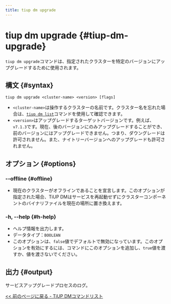 ```yaml
---
title: tiup dm upgrade
---
```


# tiup dm upgrade {#tiup-dm-upgrade}

`tiup dm upgrade`コマンドは、指定されたクラスターを特定のバージョンにアップグレードするために使用されます。

## 構文 {#syntax}

```shell
tiup dm upgrade <cluster-name> <version> [flags]
```

- `<cluster-name>`は操作するクラスターの名前です。クラスター名を忘れた場合は、[`tiup dm list`](/tiup/tiup-component-dm-list.md)コマンドを使用して確認できます。
- `<version>`はアップグレードするターゲットバージョンです。例えば、`v7.1.3`です。現在、後のバージョンにのみアップグレードすることができ、前のバージョンにはアップグレードできません。つまり、ダウングレードは許可されません。また、ナイトリーバージョンへのアップグレードも許可されません。

## オプション {#options}

### --offline {#offline}

- 現在のクラスターがオフラインであることを宣言します。このオプションが指定された場合、TiUP DMはサービスを再起動せずにクラスターコンポーネントのバイナリファイルを現在の場所に置き換えます。

### -h, --help {#h-help}

- ヘルプ情報を出力します。
- データタイプ：`BOOLEAN`
- このオプションは、`false`値でデフォルトで無効になっています。このオプションを有効にするには、コマンドにこのオプションを追加し、`true`値を渡すか、値を渡さないでください。

## 出力 {#output}

サービスアップグレードプロセスのログ。

[<< 前のページに戻る - TiUP DMコマンドリスト](/tiup/tiup-component-dm.md#command-list)
